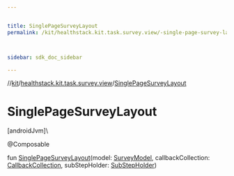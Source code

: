 ```yaml
---


title: SinglePageSurveyLayout
permalink: /kit/healthstack.kit.task.survey.view/-single-page-survey-layout.html



sidebar: sdk_doc_sidebar

---
```



//[kit](/kit.html)/[healthstack.kit.task.survey.view](index.html)/[SinglePageSurveyLayout](-single-page-survey-layout.html)



# SinglePageSurveyLayout



[androidJvm]\




@Composable



fun [SinglePageSurveyLayout](-single-page-survey-layout.html)(model: [SurveyModel](../healthstack.kit.task.survey.model/-survey-model/index.html), callbackCollection: [CallbackCollection](../healthstack.kit.task.base/-callback-collection/index.html), subStepHolder: [SubStepHolder](../healthstack.kit.task.survey.question/-sub-step-holder/index.html))






